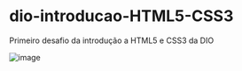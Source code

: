 # dio-introducao-HTML5-CSS3
Primeiro desafio da introdução a HTML5 e CSS3 da DIO

![image](https://user-images.githubusercontent.com/63799768/173630937-986574ff-f603-4f0d-90e7-805a58ee959c.png)
